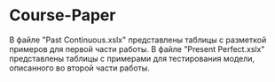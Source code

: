 # Course-Paper
В файле "Past Continuous.xslx" представлены таблицы с разметкой примеров для первой части работы.
В файле "Present Perfect.xslx" представлены таблицы с примерами для тестирования модели, описанного во второй части работы.
